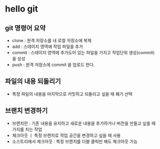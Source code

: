 # hello git

## git 명령어 요약

- clone : 원격 저장소를 내 로컬 저장소에 복제
- add : 스테이지 영역에 작업 파일을 추가
- commit : 스테이지 영역에 추가도어 있는 파일을 가지고 작업단위 생성(commit)을 성성
- push : 원격 저장소에 commit 을 업로드 한다.

## 파일의 내용 되돌리기

- 특정 파일의 내용을 마지막으로 커밋하고 되돌리고 싶을 때 폐기 선택

## 브랜치 변경하기

- 브랜치란 : 기존 내용을 유지하고 새로운 내용을 추가하거나 버전을 만들고 싶을 때 가지를 치는 작업
- 체크아웃 ㅣ 특정 브랜치로 작업 공간을 변경하고 싶을 때 사용
- 소스트리에서 체크아웃 : 특정 브랜치를 더블 클릭만 해도 체크아웃 가능